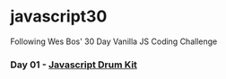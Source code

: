 # javascript30
Following Wes Bos' 30 Day Vanilla JS Coding Challenge

### Day 01 - [Javascript Drum Kit](https://nayed.github.io/javascript30/01-JavaScript-Drum-Kit)
